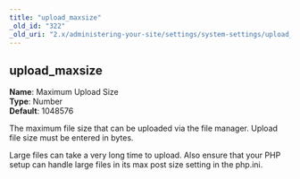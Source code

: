 ```yaml
---
title: "upload_maxsize"
_old_id: "322"
_old_uri: "2.x/administering-your-site/settings/system-settings/upload_maxsize"
---
```


upload\_maxsize
---------------

**Name**: Maximum Upload Size   
**Type**: Number   
**Default**: 1048576

The maximum file size that can be uploaded via the file manager. Upload file size must be entered in bytes.

<div class="note">Large files can take a very long time to upload. Also ensure that your PHP setup can handle large files in its max post size setting in the php.ini.</div>